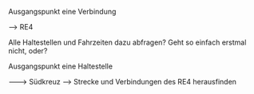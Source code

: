Ausgangspunkt eine Verbindung

--> RE4

Alle Haltestellen und Fahrzeiten dazu abfragen? Geht so einfach erstmal nicht, oder?


Ausgangspunkt eine Haltestelle

---> Südkreuz --> Strecke und Verbindungen des RE4 herausfinden

